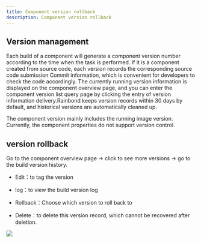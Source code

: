 ```yaml
---
title: Component version rollback
description: Component version rollback
---
```


## Version management​

Each build of a component will generate a component version number according to the time when the task is performed. If it is a component created from source code, each version records the corresponding source code submission Commit information, which is convenient for developers to check the code accordingly. The currently running version information is displayed on the component overview page, and you can enter the component version list query page by clicking the entry of version information delivery.Rainbond keeps version records within 30 days by default, and historical versions are automatically cleaned up.

The component version mainly includes the running image version. Currently, the component properties do not support version control.

## version rollback

Go to the component overview page -> click to see more versions -> go to the build version history.

* Edit：to tag the version

* log：to view the build version log

* Rollback：Choose which version to roll back to
* Delete：to delete this version record, which cannot be recovered after deletion.

![](https://static.goodrain.com/docs/5.6/use-manual/component-manage/overview/rollback.png)
